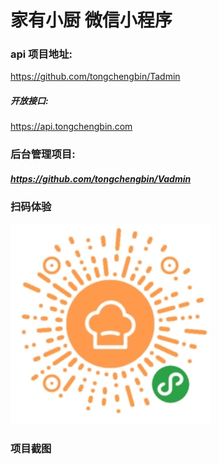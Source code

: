 # 家有小厨  微信小程序

### api 项目地址:
https://github.com/tongchengbin/Tadmin
##### 开放接口:
https://api.tongchengbin.com 

### 后台管理项目:
##### https://github.com/tongchengbin/Vadmin

### 扫码体验
<img src="/docs/images/scan.jpg" width="320px" style="display: inline">

### 项目截图
<img src="" width="320px" style="display:inline;">
<img src="" width="320px" style="display:inline;">
<img src="" width="320px" style="display:inline;">
<img src="" width="320px" style="display:inline;">


